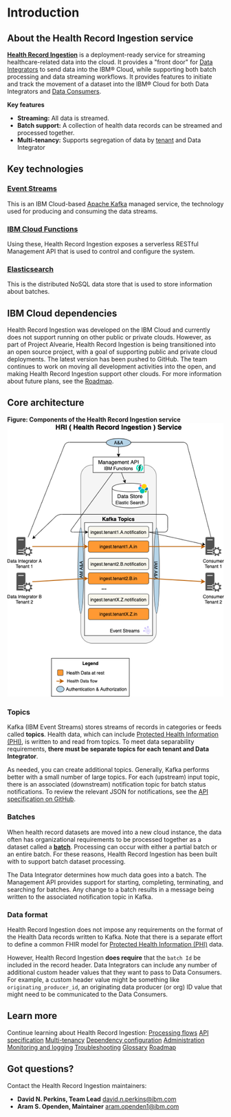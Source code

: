 # Introduction

## About the Health Record Ingestion service
**[Health Record Ingestion](glossary.md#health-record-ingestion)** is a deployment-ready service for streaming healthcare-related data into the cloud. It provides a "front door" for [Data Integrators](glossary.md#data-integrator) to send data into the IBM&reg; Cloud, while supporting both batch processing and data streaming workflows. It provides features to initiate and track the movement of a dataset into the IBM&reg; Cloud for both Data Integrators and [Data Consumers](glossary.md#data-consumer). 

**Key features**
- **Streaming:** All data is streamed.
- **Batch support:** A collection of health data records can be streamed and processed together.
- **Multi-tenancy:** Supports segregation of data by [tenant](glossary.md#tenant) and Data Integrator

## Key technologies

### [Event Streams](glossary.md#event-streams)
This is an IBM Cloud-based [Apache Kafka](https://kafka.apache.org/) managed service, the technology used for producing and consuming the data streams.

### [IBM Cloud Functions](glossary.md#ibm-cloud-functions)
Using these, Health Record Ingestion exposes a serverless RESTful Management API that is used to control and configure the system. 

### [Elasticsearch](glossary.md#elasticSearch) 
This is the distributed NoSQL data store that is used to store information about batches.

## IBM Cloud dependencies  
Health Record Ingestion was developed on the IBM Cloud and currently does not support running on other public or private clouds. However, as part of Project Alvearie, Health Record Ingestion is being transitioned into an open source project, with a goal of supporting public and private cloud deployments. The latest version has been pushed to GitHub. The team continues to work on moving all development activities into the open, and making Health Record Ingestion support other clouds. For more information about future plans, see the [Roadmap](roadmap.md).   

## Core architecture

**Figure: Components of the Health Record Ingestion service**
![core-architecture](assets/img/architecture-core.png)

### Topics
Kafka (IBM Event Streams) stores streams of records in categories or feeds called **topics**. Health data, which can include [Protected Health Information (PHI)](glossary.md#protected-health-information-phi), is written to and read from topics. To meet data separability requirements, **there must be separate topics for each tenant and Data Integrator**. 

As needed, you can create additional topics. Generally, Kafka performs better with a small number of large topics. For each (upstream) input topic, there is an associated (downstream) notification topic for batch status notifications. To review the relevant JSON for notifications, see the [API specification on GitHub](https://github.com/Alvearie/hri-api-spec/tree/master/notifications/batchNotification.json). 

### Batches

When health record datasets are moved into a new cloud instance, the data
often has organizational requirements to be processed together as a dataset called a **[batch](glossary.md#batch)**. Processing can occur with either a partial batch or an entire batch. For these reasons, Health Record Ingestion has been built with to support batch dataset processing. 

The Data Integrator determines how much data goes into a batch. The Management API provides support for starting, completing, terminating, and searching for batches. Any change to a batch results in a message being written to the associated notification topic in Kafka. 

### Data format
Health Record Ingestion does not impose any requirements on the format of the Health Data records written to Kafka. Note that there is a separate effort to define a common FHIR model for [Protected Health Information (PHI)](glossary.md#protected-health-information-phi) data. 

However, Health Record Ingestion **does require** that the `batch Id` be included in the record header. Data Integrators can include any number of additional custom header values that they want to pass to Data Consumers. For example, a custom header value might be something like `originating_producer_id`, an originating data producer (or org) ID value that might need to be communicated to the Data Consumers. 

## Learn more
Continue learning about Health Record Ingestion:
[Processing flows](processflow.md)
[API specification](apispec.md)
[Multi-tenancy](multitenancy.md)
[Dependency configuration](config-setup.md)
[Administration](admin.md)
[Monitoring and logging](monitorlog.md)
[Troubleshooting](troubleshooting.md)
[Glossary](glossary.md)
[Roadmap](roadmap.md)

## Got questions?
Contact the Health Record Ingestion maintainers: 

- **David N. Perkins, Team Lead** [david.n.perkins@ibm.com](mailto:david.n.perkins@ibm.com)
- **Aram S. Openden, Maintainer** [aram.openden1@ibm.com](mailto:aram.openden1@ibm.com)

